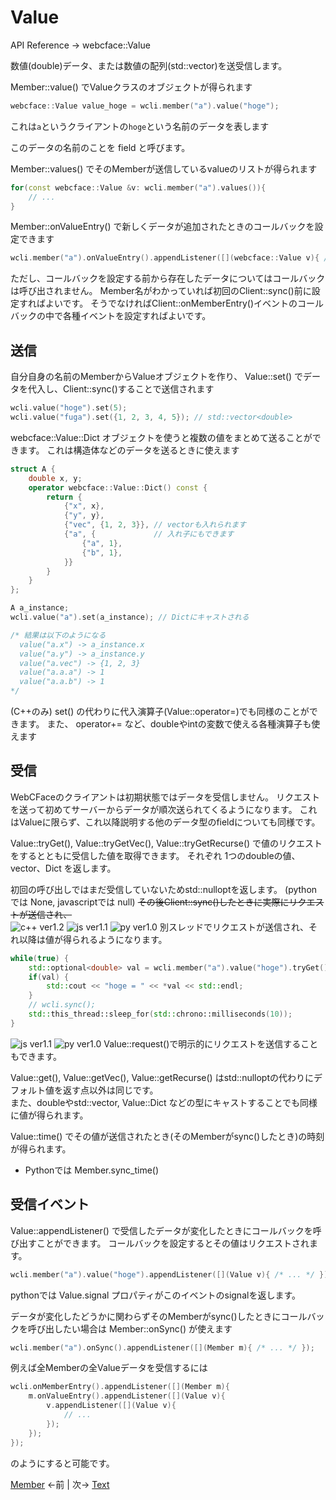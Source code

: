 # Value

API Reference → webcface::Value

数値(double)データ、または数値の配列(std::vector<double>)を送受信します。

Member::value() でValueクラスのオブジェクトが得られます
```cpp
webcface::Value value_hoge = wcli.member("a").value("hoge");
```
これは`a`というクライアントの`hoge`という名前のデータを表します

このデータの名前のことを field と呼びます。

Member::values() でそのMemberが送信しているvalueのリストが得られます
```cpp
for(const webcface::Value &v: wcli.member("a").values()){
	// ...
}
```

Member::onValueEntry() で新しくデータが追加されたときのコールバックを設定できます
```cpp
wcli.member("a").onValueEntry().appendListener([](webcface::Value v){ /* ... */ });
```
ただし、コールバックを設定する前から存在したデータについてはコールバックは呼び出されません。
Member名がわかっていれば初回のClient::sync()前に設定すればよいです。
そうでなければClient::onMemberEntry()イベントのコールバックの中で各種イベントを設定すればよいです。

## 送信

自分自身の名前のMemberからValueオブジェクトを作り、 Value::set() でデータを代入し、Client::sync()することで送信されます
```cpp
wcli.value("hoge").set(5);
wcli.value("fuga").set({1, 2, 3, 4, 5}); // std::vector<double>
```

webcface::Value::Dict オブジェクトを使うと複数の値をまとめて送ることができます。
これは構造体などのデータを送るときに使えます
```cpp
struct A {
	double x, y;
	operator webcface::Value::Dict() const {
		return {
			{"x", x},
			{"y", y},
			{"vec", {1, 2, 3}}, // vectorも入れられます
			{"a", {             // 入れ子にもできます
				{"a", 1},
				{"b", 1},
			}}
		}
	}
};

A a_instance;
wcli.value("a").set(a_instance); // Dictにキャストされる

/* 結果は以下のようになる
  value("a.x") -> a_instance.x
  value("a.y") -> a_instance.y
  value("a.vec") -> {1, 2, 3}
  value("a.a.a") -> 1
  value("a.a.b") -> 1
*/
```

 (C++のみ) set() の代わりに代入演算子(Value::operator=)でも同様のことができます。
また、 operator+= など、doubleやintの変数で使える各種演算子も使えます

## 受信

WebCFaceのクライアントは初期状態ではデータを受信しません。
リクエストを送って初めてサーバーからデータが順次送られてくるようになります。
これはValueに限らず、これ以降説明する他のデータ型のfieldについても同様です。

Value::tryGet(), Value::tryGetVec(), Value::tryGetRecurse() で値のリクエストをするとともに受信した値を取得できます。
それぞれ 1つのdoubleの値、vector、Dict を返します。

初回の呼び出しではまだ受信していないためstd::nulloptを返します。
(pythonでは None, javascriptでは null)
~~その後Client::sync()したときに実際にリクエストが送信され、~~  
![c++ ver1.2](https://img.shields.io/badge/1.2~-00599c?logo=C%2B%2B)
![js ver1.1](https://img.shields.io/badge/1.1~-f7df1e?logo=JavaScript&logoColor=black)
![py ver1.0](https://img.shields.io/badge/1.0~-3776ab?logo=python&logoColor=white)
別スレッドでリクエストが送信され、それ以降は値が得られるようになります。
```cpp
while(true) {
	std::optional<double> val = wcli.member("a").value("hoge").tryGet();
	if(val) {
		std::cout << "hoge = " << *val << std::endl;
	}
	// wcli.sync();
	std::this_thread::sleep_for(std::chrono::milliseconds(10));
}
```

![js ver1.1](https://img.shields.io/badge/1.1~-f7df1e?logo=JavaScript&logoColor=black)
![py ver1.0](https://img.shields.io/badge/1.0~-3776ab?logo=python&logoColor=white)
Value::request()で明示的にリクエストを送信することもできます。

Value::get(), Value::getVec(), Value::getRecurse() はstd::nulloptの代わりにデフォルト値を返す点以外は同じです。  
また、doubleやstd::vector<double>, Value::Dict などの型にキャストすることでも同様に値が得られます。

Value::time() でその値が送信されたとき(そのMemberがsync()したとき)の時刻が得られます。
* Pythonでは Member.sync_time()

## 受信イベント

Value::appendListener() で受信したデータが変化したときにコールバックを呼び出すことができます。
コールバックを設定するとその値はリクエストされます。
```cpp
wcli.member("a").value("hoge").appendListener([](Value v){ /* ... */ });
```
pythonでは Value.signal プロパティがこのイベントのsignalを返します。

データが変化したどうかに関わらずそのMemberがsync()したときにコールバックを呼び出したい場合は Member::onSync() が使えます
```cpp
wcli.member("a").onSync().appendListener([](Member m){ /* ... */ });
```

例えば全Memberの全Valueデータを受信するには
```cpp
wcli.onMemberEntry().appendListener([](Member m){
	m.onValueEntry().appendListener([](Value v){
		v.appendListener([](Value v){
			// ...
		});
	});
});
```
のようにすると可能です。

[Member](./02_member.md) ←前 | 次→ [Text](./11_text.md)
